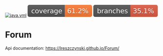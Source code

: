 [![java.yml](https://github.com/lreszczynski/Forum/actions/workflows/java.yml/badge.svg)](https://github.com/lreszczynski/Forum/actions/workflows/java.yml)
[![coverage](https://github.com/lreszczynski/Forum/blob/main/.github/badges/jacoco.svg)](https://github.com/lreszczynski/Forum/actions/workflows/java.yml)
[![branches](https://github.com/lreszczynski/Forum/blob/main/.github/badges/branches.svg)](https://github.com/lreszczynski/Forum/actions/workflows/java.yml)
# Forum

Api documentation: https://lreszczynski.github.io/Forum/
